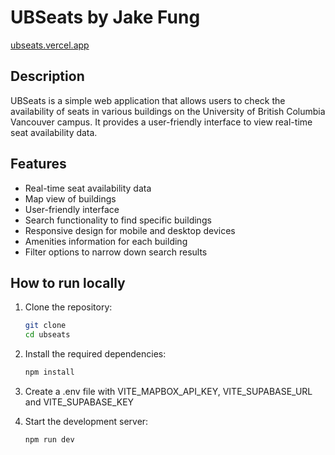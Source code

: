 # UBSeats by Jake Fung

[ubseats.vercel.app](ubseats.vercel.app)

## Description
UBSeats is a simple web application that allows users to check the availability of seats in various buildings on the University of British Columbia Vancouver campus. It provides a user-friendly interface to view real-time seat availability data.

## Features
- Real-time seat availability data
- Map view of buildings
- User-friendly interface
- Search functionality to find specific buildings
- Responsive design for mobile and desktop devices
- Amenities information for each building
- Filter options to narrow down search results

## How to run locally
1. Clone the repository:
   ```bash
   git clone
   cd ubseats
    ```
2. Install the required dependencies:
    ```bash
    npm install
   ```
3. Create a .env file with VITE_MAPBOX_API_KEY, VITE_SUPABASE_URL and VITE_SUPABASE_KEY

4. Start the development server:
    ```bash
    npm run dev
    ```
